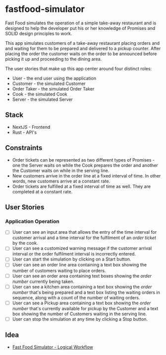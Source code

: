 # fastfood-simulator

Fast Food simulates the operation of a simple take-away restaurant and is
designed to help the developer put his or her knowledge of Promises and SOLID
design principles to work.

This app simulates customers of a take-away restaurant placing orders and
and waiting for them to be prepared and delivered to a pickup counter. After
placing the order the customer waits on the order to be announced before
picking it up and proceeding to the dining area.

The user stories that make up this app center around four distinct roles:

-   User - the end user using the application
-   Customer - the simulated Customer
-   Order Taker - the simulated Order Taker
-   Cook - the simulated Cook
-   Server - the simulated Server

## Stack

-   NextJS - Frontend
-   Rust - API's

## Constraints

-   Order tickets can be represented as two different types of Promises - one
    the Server waits on while the Cook prepares the order and another the Customer
    waits on while in the serving line.
-   New customers arrive in the order line at a fixed interval of time. In other
    words, new customers arrive at a constant rate.
-   Order tickets are fulfilled at a fixed interval of time as well. They are
    completed at a constant rate.

## User Stories

### Application Operation

-   [ ] User can see an input area that allows the entry of the time interval
        for customer arrival and a time interval for the fulfilment of an
        _order ticket_ by the cook.
-   [ ] User can see a customized warning message if the customer arrival
        interval or the order fulfilment interval is incorrectly entered.
-   [ ] User can start the simulation by clicking on a Start button.
-   [ ] User can see an order line area containing a text box showing the
        number of customers waiting to place orders.
-   [ ] User can see an order area containing text boxes showing the
        _order number_ currently being taken.
-   [ ] User can see a kitchen area containing a text box showing the
        _order number_ that's being prepared and a text box listing the waiting
        orders in sequence, along with a count of the number of waiting orders.
-   [ ] User can see a Pickup area containing a text box showing the
        _order number_ that's currently available for pickup by the Customer and a
        text box showing the number of Customers waiting in the serving line.
-   [ ] User can stop the simulation at any time by clicking a Stop button.

## Idea

-   [Fast Food Simulator - Logical Workflow](https://drive.google.com/file/d/1Thfm5cFDm1OjTg_0LsIt2j1uPL5fv-Dh/view?usp=sharing)
